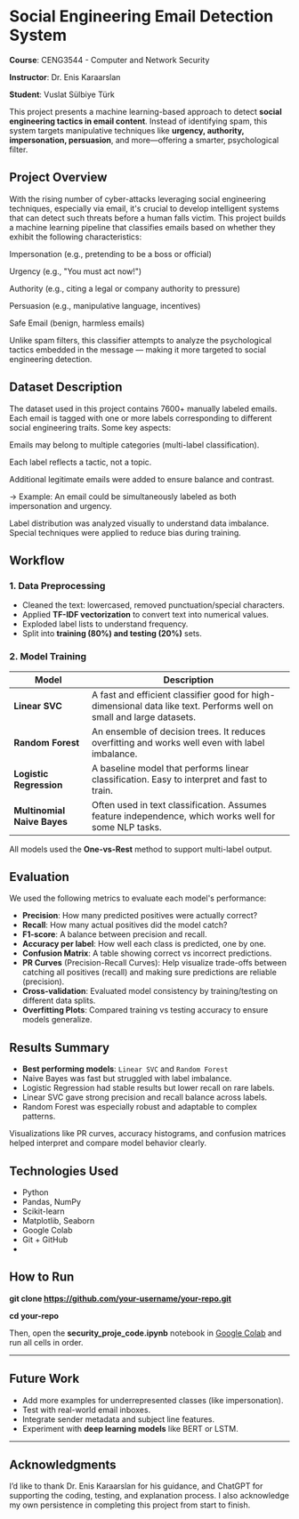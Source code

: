 # Social Engineering Email Detection System

**Course**: CENG3544 - Computer and Network Security

**Instructor**: Dr. Enis Karaarslan

**Student**: Vuslat Sülbiye Türk

This project presents a machine learning-based approach to detect **social engineering tactics in email content**. Instead of identifying spam, this system targets manipulative techniques like **urgency, authority, impersonation, persuasion**, and more—offering a smarter, psychological filter.

## Project Overview
With the rising number of cyber-attacks leveraging social engineering techniques, especially via email, it's crucial to develop intelligent systems that can detect such threats before a human falls victim. This project builds a machine learning pipeline that classifies emails based on whether they exhibit the following characteristics:

Impersonation (e.g., pretending to be a boss or official)

Urgency (e.g., "You must act now!")

Authority (e.g., citing a legal or company authority to pressure)

Persuasion (e.g., manipulative language, incentives)

Safe Email (benign, harmless emails)

Unlike spam filters, this classifier attempts to analyze the psychological tactics embedded in the message — making it more targeted to social engineering detection.

## Dataset Description
The dataset used in this project contains 7600+ manually labeled emails. Each email is tagged with one or more labels corresponding to different social engineering traits. Some key aspects:

Emails may belong to multiple categories (multi-label classification).

Each label reflects a tactic, not a topic.

Additional legitimate emails were added to ensure balance and contrast.

 -> Example: An email could be simultaneously labeled as both impersonation and urgency.

Label distribution was analyzed visually to understand data imbalance. Special techniques were applied to reduce bias during training.

## Workflow

### 1. Data Preprocessing

* Cleaned the text: lowercased, removed punctuation/special characters.
* Applied **TF-IDF vectorization** to convert text into numerical values.
* Exploded label lists to understand frequency.
* Split into **training (80%) and testing (20%)** sets.

### 2. Model Training

| Model                       | Description                                                                                                          |
| --------------------------- | -------------------------------------------------------------------------------------------------------------------- |
| **Linear SVC**              | A fast and efficient classifier good for high-dimensional data like text. Performs well on small and large datasets. |
| **Random Forest**           | An ensemble of decision trees. It reduces overfitting and works well even with label imbalance.                      |
| **Logistic Regression**     | A baseline model that performs linear classification. Easy to interpret and fast to train.                           |
| **Multinomial Naive Bayes** | Often used in text classification. Assumes feature independence, which works well for some NLP tasks.                |

All models used the **One-vs-Rest** method to support multi-label output.

## Evaluation

We used the following metrics to evaluate each model's performance:

* **Precision**: How many predicted positives were actually correct?
* **Recall**: How many actual positives did the model catch?
* **F1-score**: A balance between precision and recall.
* **Accuracy per label**: How well each class is predicted, one by one.
* **Confusion Matrix**: A table showing correct vs incorrect predictions.
* **PR Curves** (Precision-Recall Curves): Help visualize trade-offs between catching all positives (recall) and making sure predictions are reliable (precision).
* **Cross-validation**: Evaluated model consistency by training/testing on different data splits.
* **Overfitting Plots**: Compared training vs testing accuracy to ensure models generalize.

## Results Summary

* **Best performing models**: `Linear SVC` and `Random Forest`
* Naive Bayes was fast but struggled with label imbalance.
* Logistic Regression had stable results but lower recall on rare labels.
* Linear SVC gave strong precision and recall balance across labels.
* Random Forest was especially robust and adaptable to complex patterns.

Visualizations like PR curves, accuracy histograms, and confusion matrices helped interpret and compare model behavior clearly.

## Technologies Used

* Python
* Pandas, NumPy
* Scikit-learn
* Matplotlib, Seaborn
* Google Colab
* Git + GitHub
* 
## How to Run


 **git clone https://github.com/your-username/your-repo.git**
 
 **cd your-repo**


Then, open the **security_proje_code.ipynb** notebook in [Google Colab](https://colab.research.google.com/) and run all cells in order.

---

## Future Work

* Add more examples for underrepresented classes (like impersonation).
* Test with real-world email inboxes.
* Integrate sender metadata and subject line features.
* Experiment with **deep learning models** like BERT or LSTM.

---

## Acknowledgments

I’d like to thank Dr. Enis Karaarslan for his guidance, and ChatGPT for supporting the coding, testing, and explanation process. I also acknowledge my own persistence in completing this project from start to finish.
